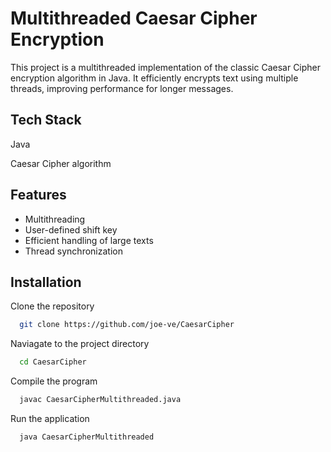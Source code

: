
# Multithreaded Caesar Cipher Encryption

This project is a multithreaded implementation of the classic Caesar Cipher encryption algorithm in Java. It efficiently encrypts text using multiple threads, improving performance for longer messages.



## Tech Stack

Java

Caesar Cipher algorithm
## Features

- Multithreading
- User-defined shift key
- Efficient handling of large texts
- Thread synchronization


## Installation

Clone the repository

```bash
  git clone https://github.com/joe-ve/CaesarCipher
```

Naviagate to the project directory

```bash
  cd CaesarCipher
```

Compile the program

```bash
  javac CaesarCipherMultithreaded.java
```

Run the application

```bash
  java CaesarCipherMultithreaded
